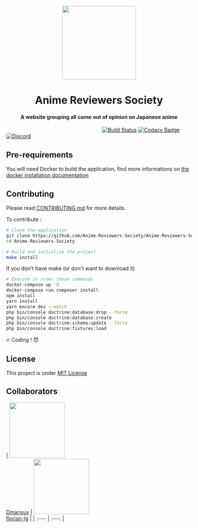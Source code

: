 <p align="center">
<img src="https://cdn.discordapp.com/attachments/530753204703592459/542471532828557350/Logopit_1549405629063.png" width="200">

<h1 align="center">Anime Reviewers Society</h1>
<h4 align="center">A website grouping all come out of opinion on Japanese anime</h4>

&nbsp;&nbsp;&nbsp;&nbsp;&nbsp;&nbsp;&nbsp;&nbsp;&nbsp;&nbsp;&nbsp;&nbsp;&nbsp;&nbsp;&nbsp;&nbsp;&nbsp;&nbsp;&nbsp;&nbsp;&nbsp;&nbsp;
&nbsp;&nbsp;&nbsp;&nbsp;&nbsp;&nbsp;&nbsp;&nbsp;&nbsp;&nbsp;&nbsp;&nbsp;&nbsp;&nbsp;&nbsp;&nbsp;&nbsp;&nbsp;&nbsp;&nbsp;&nbsp;&nbsp;
&nbsp;&nbsp;&nbsp;&nbsp;&nbsp;&nbsp;&nbsp;&nbsp;&nbsp;&nbsp;&nbsp;&nbsp;&nbsp;&nbsp;&nbsp;&nbsp;&nbsp;&nbsp;&nbsp;
[![Build Status](https://travis-ci.org/Anime-Reviewers-Society/Anime-Reviewers-Society.svg?branch=master)](https://travis-ci.org/Anime-Reviewers-Society/Anime-Reviewers-Society)
[![Codacy Badge](https://api.codacy.com/project/badge/Grade/3b4748e8cdda4996a9c5f0d2cbc1e382)](https://www.codacy.com/app/legars.florian/Anime-Reviewers-Society?utm_source=github.com&amp;utm_medium=referral&amp;utm_content=Anime-Reviewers-Society/Anime-Reviewers-Society&amp;utm_campaign=Badge_Grade)
[![Discord](https://img.shields.io/discord/530659599301345291.svg?logo=discord)](https://discord.gg/DZhbSdz)

</p>

## Pre-requirements
You will need Docker to build the application, find more informations on [the docker installation documentation](https://docs.docker.com/install/)

## Contributing

Please read [CONTRIBUTING.md](CONTRIBUTING.md) for more details.

To contribute :
```bash
# Clone the application
git clone https://github.com/Anime-Reviewers-Society/Anime-Reviewers-Society.git
cd Anime-Reviewers-Society

# Build and initialize the project
make install
```
If you don't have make (or don't want to download it)
```bash
# Execute in order these commands
docker-compose up -d
docker-compose run composer install
npm install
yarn install
yarn encore dev --watch
php bin/console doctrine:database:drop --force
php bin/console doctrine:database:create
php bin/console doctrine:schema:update --force
php bin/console doctrine:fixtures:load
```
🔥 Coding ! 😈

## License
This project is under [MIT License](https://choosealicense.com/licenses/mit/)

## Collaborators
| [<img src="https://avatars3.githubusercontent.com/u/17853732?s=460&v=4" height="150"><br /><span>Dmansuy</span>](https://github.com/Dmansuy) | 
[<img src="https://avatars0.githubusercontent.com/u/25149837?s=460&v=4" height="150"><br /><span>florian-lg</span>](https://github.com/florian-lg) |
| :---: | :---: |
